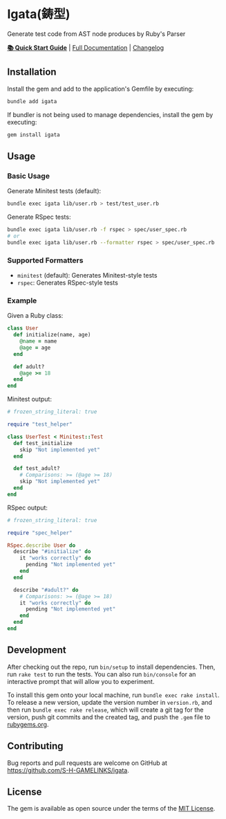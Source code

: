 # Igata(鋳型)

Generate test code from AST node produces by Ruby's Parser

**[📚 Quick Start Guide](QUICKSTART.md)** | [Full Documentation](#usage) | [Changelog](CHANGELOG.md)

## Installation

Install the gem and add to the application's Gemfile by executing:

```bash
bundle add igata
```

If bundler is not being used to manage dependencies, install the gem by executing:

```bash
gem install igata
```

## Usage

### Basic Usage

Generate Minitest tests (default):

```bash
bundle exec igata lib/user.rb > test/test_user.rb
```

Generate RSpec tests:

```bash
bundle exec igata lib/user.rb -f rspec > spec/user_spec.rb
# or
bundle exec igata lib/user.rb --formatter rspec > spec/user_spec.rb
```

### Supported Formatters

- `minitest` (default): Generates Minitest-style tests
- `rspec`: Generates RSpec-style tests

### Example

Given a Ruby class:

```ruby
class User
  def initialize(name, age)
    @name = name
    @age = age
  end

  def adult?
    @age >= 18
  end
end
```

Minitest output:

```ruby
# frozen_string_literal: true

require "test_helper"

class UserTest < Minitest::Test
  def test_initialize
    skip "Not implemented yet"
  end

  def test_adult?
    # Comparisons: >= (@age >= 18)
    skip "Not implemented yet"
  end
end
```

RSpec output:

```ruby
# frozen_string_literal: true

require "spec_helper"

RSpec.describe User do
  describe "#initialize" do
    it "works correctly" do
      pending "Not implemented yet"
    end
  end

  describe "#adult?" do
    # Comparisons: >= (@age >= 18)
    it "works correctly" do
      pending "Not implemented yet"
    end
  end
end
```

## Development

After checking out the repo, run `bin/setup` to install dependencies. Then, run `rake test` to run the tests. You can also run `bin/console` for an interactive prompt that will allow you to experiment.

To install this gem onto your local machine, run `bundle exec rake install`. To release a new version, update the version number in `version.rb`, and then run `bundle exec rake release`, which will create a git tag for the version, push git commits and the created tag, and push the `.gem` file to [rubygems.org](https://rubygems.org).

## Contributing

Bug reports and pull requests are welcome on GitHub at https://github.com/S-H-GAMELINKS/igata.

## License

The gem is available as open source under the terms of the [MIT License](https://opensource.org/licenses/MIT).
